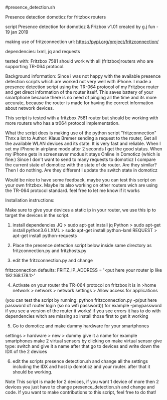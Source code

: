 #presence_detection.sh

Presence detection domoticz for fritzbox routers

script Presence detection for domoticz  & Frizbox v1.01
created by g.j fun - 19 jan 2019

making use of  fritzconnection  url: https://pypi.org/project/fritzconnection/

dependencies: lxml, jq and requests

tested with: Fritzbox 7581 should work with all (fritzbox)routers who are supporting TR-064 protocol.
 
Background information:
Since i was not happy with the available presence detection scripts which are worked not very well with iPhone. I made a presence detection script using the TR-064 protocol of my Fritzbox router and get direct information of the router itself.
This saves battery of your smartphone because there is no need of pinging all the time and its more accurate, because the router is made for having the correct information about network devices.

This script is tested with a fritzbox 7581 router but should be working with more routers who has a tr064 protocol implementation. 

What the script does is making use of the python script "fritzconnection" Thnx a lot to Author: Klaus Bremer
sending a request to the router, Get all the available WLAN devices and its state. It is very fast and reliable. When I set my iPhone in airplane mode after 2 seconds I get the good status. When my iPhone gets in screensaver modus it stays Online in Domoticz (which is fine:) 
Since I don't want to send to many requests to domoticz I compare the current state of domoticz with the state of de router. Are they similar? Then I do nothing. Are they different I update the switch state in domoticz

Would be nice to have some feedback, maybe you can test this script on your own fritzbox. Maybe its also working on other routers wich are using the TR-064 protocol standard. feel free to let me know if it works

Installation instructions:

Make sure to give your devices a static ip in your router, we use this ip to target the devices in the script. 


1. install dependencies 
JQ > sudo apt-get install jq
Python > sudo apt-get install python3.6
LXML > sudo apt-get install python-lxml
REQUEST > apt-get install python-requests

2. Place the presence detection script below inside same directory as fritzconnection.py and fritzhosts.py 

3. edit the fritzconnection.py and change 

fritzconnection defaults: 
FRITZ_IP_ADDRESS = '<put here your router ip like 192.168.178.1>'

4. Activate on your router the TR-064 protocol on fritzbox it is in >home network > network > network settings > Allow access for applications 

(you can test the script by running: python fritzconnection.py -p(put here password of router login (so no wifi password)) for example -pmypassword if you see a version of the router it works! if you see errors it has to do with dependencies witch are missing so install those first to get it working

5. Go to domoticz and make dummy hardware for your smartphones 

settings > hardware > new > dummy give it a name for example smartphones
make 2 virtual sensors by clicking on make virtual sensor
give type: switch and give it a name
after that go to devices
and write down the IDX of the 2 devices

6. edit the scripts presence detection.sh and change all the settings including the IDX and host ip domoticz and your router.
after that it should be working.

Note
This script is made for 2 devices, if you want 1 device of more then 2 devices you just have to change presence_detection.sh and change and code. If you want to make contributions to this script, feel free to do that! 
